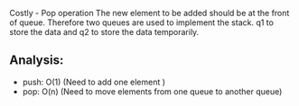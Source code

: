 Costly - Pop operation
The new element to be added should be at the front of queue. Therefore two queues are used to implement the stack. q1 to store the data and q2 to store the data temporarily.

## Analysis:
- push: O(1) (Need to add one element )
- pop: O(n) (Need to move elements from one queue to another queue)
